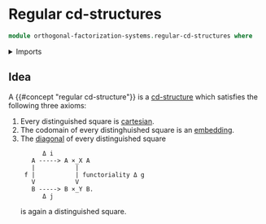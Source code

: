 # Regular cd-structures

```agda
module orthogonal-factorization-systems.regular-cd-structures where
```

<details><summary>Imports</summary>

```agda

```

</details>

## Idea

A {{#concept "regular cd-structure"}} is a
[cd-structure](orthogonal-factorization-systems.cd-structures.md) which
satisfies the following three axioms:

1. Every distinguished square is [cartesian](foundation.pullback-squares.md).
2. The codomain of every distinghuished square is an
   [embedding](foundation.embeddings.md).
3. The [diagonal](foundation.diagonals-of-morphisms-arrows.md) of every
   distinguished square
   ```text
         Δ i
      A -----> A ×_X A
      |           |
    f |           | functoriality Δ g
      V           V
      B -----> B ×_Y B.
         Δ j
   ```
   is again a distinguished square.
